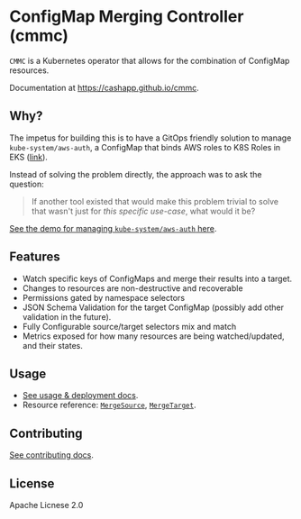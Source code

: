 # ConfigMap Merging Controller (cmmc)

`CMMC` is a Kubernetes operator that allows for the combination
of ConfigMap resources.

Documentation at <https://cashapp.github.io/cmmc>.

## Why?

The impetus for building this is to have a GitOps friendly solution to manage
`kube-system/aws-auth`, a ConfigMap that binds AWS roles to K8S Roles in EKS ([link][1]).

Instead of solving the problem directly, the approach was to ask the question:

> If another tool existed that would make this problem trivial to solve that wasn't
> just for _this specific use-case_, what would it be?

[See the demo for managing `kube-system/aws-auth` here](/example/aws-auth).

## Features

- Watch specific keys of ConfigMaps and merge their results into a target.
- Changes to resources are non-destructive and recoverable
- Permissions gated by namespace selectors
- JSON Schema Validation for the target ConfigMap (possibly add other validation in the future).
- Fully Configurable source/target selectors mix and match
- Metrics exposed for how many resources are being watched/updated, and their states.

## Usage

- [See usage & deployment docs](/usage).
- Resource reference: [`MergeSource`](/resources/mergesource), [`MergeTarget`](/resources/mergetarget).

## Contributing

[See contributing docs](/contributing).

## License

Apache Licnese 2.0

[1]: https://docs.aws.amazon.com/eks/latest/userguide/add-user-role.html
